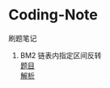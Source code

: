 # Coding-Note
刷题笔记

1.  BM2 链表内指定区间反转<br>[题目](https://www.nowcoder.com/practice/b58434e200a648c589ca2063f1faf58c?tpId=295&tags=&title=&difficulty=0&judgeStatus=0&rp=0&sourceUrl=%2Fexam%2Foj)
<br>[解析](https://github.com/Mtscoptor/Coding-Note/tree/main/BM2)